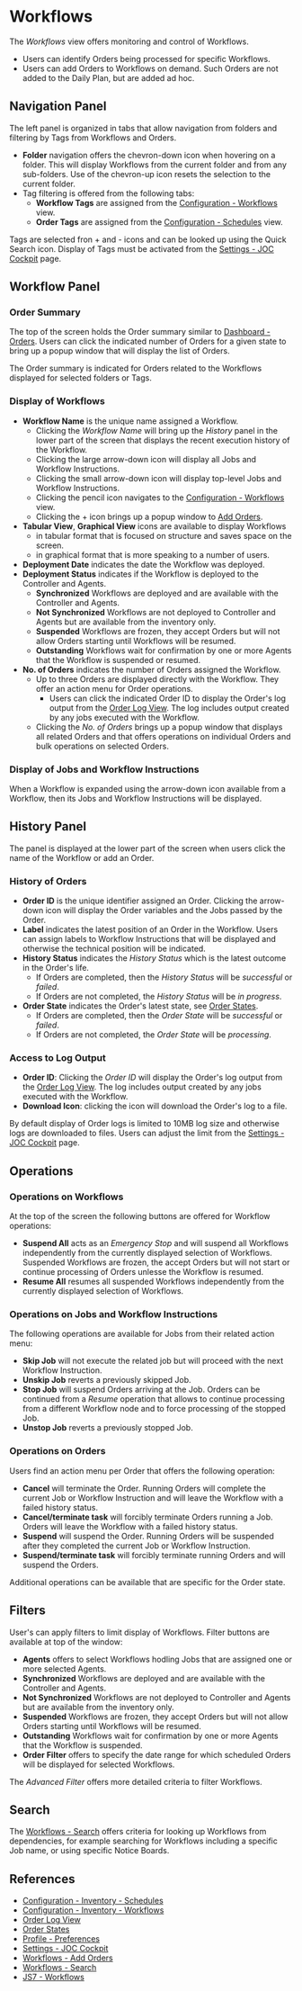 # Workflows

The *Workflows* view offers monitoring and control of Workflows.

- Users can identify Orders being processed for specific Workflows.
- Users can add Orders to Workflows on demand. Such Orders are not added to the Daily Plan, but are added ad hoc.

## Navigation Panel

The left panel is organized in tabs that allow navigation from folders and filtering by Tags from Workflows and Orders.

- **Folder** navigation offers the chevron-down icon when hovering on a folder. This will display Workflows from the current folder and from any sub-folders. Use of the chevron-up icon resets the selection to the current folder.
- Tag filtering is offered from the following tabs:
  - **Workflow Tags** are assigned from the [Configuration - Workflows](/configuration-workflows) view.
  - **Order Tags** are assigned from the [Configuration - Schedules](/configuration-schedules) view.

Tags are selected fron + and - icons and can be looked up using the Quick Search icon. Display of Tags must be activated from the [Settings - JOC Cockpit](/settings-joc) page.

## Workflow Panel

### Order Summary

The top of the screen holds the Order summary similar to [Dashboard - Orders](/dashboard-orders). Users can click the indicated number of Orders for a given state to bring up a popup window that will display the list of Orders.

The Order summary is indicated for Orders related to the Workflows displayed for selected folders or Tags.

### Display of Workflows

- **Workflow Name** is the unique name assigned a Workflow.
  - Clicking the *Workflow Name* will bring up the *History* panel in the lower part of the screen that displays the recent execution history of the Workflow.
  - Clicking the large arrow-down icon will display all Jobs and Workflow Instructions.
  - Clicking the small arrow-down icon will display top-level Jobs and Workflow Instructions.
  - Clicking the pencil icon navigates to the [Configuration - Workflows](/configuration-workflows) view.
  - Clicking the + icon brings up a popup window to [Add Orders](/workflows-orders-add).
- **Tabular View**, **Graphical View** icons are available to display Workflows
  - in tabular format that is focused on structure and saves space on the screen.
  - in graphical format that is more speaking to a number of users.
- **Deployment Date** indicates the date the Workflow was deployed.
- **Deployment Status** indicates if the Workflow is deployed to the Controller and Agents.
  - **Synchronized** Workflows are deployed and are available with the Controller and Agents.
  - **Not Synchronized** Workflows are not deployed to Controller and Agents but are available from the inventory only.
  - **Suspended** Workflows are frozen, they accept Orders but will not allow Orders starting until Workflows will be resumed.
  - **Outstanding** Workflows wait for confirmation by one or more Agents that the Workflow is suspended or resumed.
- **No. of Orders** indicates the number of Orders assigned the Workflow. 
  - Up to three Orders are displayed directly with the Workflow. They offer an action menu for Order operations.
    - Users can click the indicated Order ID to display the Order's log output from the [Order Log View](/order-log). The log includes output created by any jobs executed with the Workflow.
  - Clicking the *No. of Orders* brings up a popup window that displays all related Orders and that offers operations on individual Orders and bulk operations on selected Orders.

### Display of Jobs and Workflow Instructions

When a Workflow is expanded using the arrow-down icon available from a Workflow, then its Jobs and Workflow Instructions will be displayed.

## History Panel

The panel is displayed at the lower part of the screen when users click the name of the Workflow or add an Order.

### History of Orders

- **Order ID** is the unique identifier assigned an Order. Clicking the arrow-down icon will display the Order variables and the Jobs passed by the Order. 
- **Label** indicates the latest position of an Order in the Workflow. Users can assign labels to Workflow Instructions that will be displayed and otherwise the technical position will be indicated.
- **History Status** indicates the *History Status* which is the latest outcome in the Order's life.
  - If Orders are completed, then the *History Status* will be *successful* or *failed*.
  - If Orders are not completed, the *History Status* will be *in progress*.
- **Order State** indicates the Order's latest state, see [Order States](/order-states).
  - If Orders are completed, then the *Order State* will be *successful* or *failed*.
  - If Orders are not completed, the *Order State* will be *processing*.

### Access to Log Output

- **Order ID**: Clicking the *Order ID* will display the Order's log output from the [Order Log View](/order-log). The log includes output created by any jobs executed with the Workflow.
- **Download Icon**: clicking the icon will download the Order's log to a file.

By default display of Order logs is limited to 10MB log size and otherwise logs are downloaded to files. Users can adjust the limit from the [Settings - JOC Cockpit](/settings-joc) page.

## Operations

### Operations on Workflows

At the top of the screen the following buttons are offered for Workflow operations:

- **Suspend All** acts as an *Emergency Stop* and will suspend all Workflows independently from the currently displayed selection of Workflows. Suspended Workflows are frozen, the accept Orders but will not start or continue processing of Orders unlesse the Workflow is resumed.
- **Resume All** resumes all suspended Workflows independently from the currently displayed selection of Workflows.

### Operations on Jobs and Workflow Instructions

The following operations are available for Jobs from their related action menu:

- **Skip Job** will not execute the related job but will proceed with the next Workflow Instruction.
- **Unskip Job** reverts a previously skipped Job.
- **Stop Job** will suspend Orders arriving at the Job. Orders can be continued from a *Resume* operation that allows to continue processing from a different Workflow node and to force processing of the stopped Job.
- **Unstop Job** reverts a previously stopped Job.

### Operations on Orders

Users find an action menu per Order that offers the following operation:

- **Cancel** will terminate the Order. Running Orders will complete the current Job or Workflow Instruction and will leave the Workflow with a failed history status.
- **Cancel/terminate task** will forcibly terminate Orders running a Job. Orders will leave the Workflow with a failed history status.
- **Suspend** will suspend the Order. Running Orders will be suspended after they completed the current Job or Workflow Instruction.
- **Suspend/terminate task** will forcibly terminate running Orders and will suspend the Orders.

Additional operations can be available that are specific for the Order state.

## Filters

User's can apply filters to limit display of Workflows. Filter buttons are available at top of the window:

- **Agents** offers to select Workflows hodling Jobs that are assigned one or more selected Agents.
- **Synchronized** Workflows are deployed and are available with the Controller and Agents.
- **Not Synchronized** Workflows are not deployed to Controller and Agents but are available from the inventory only.
- **Suspended** Workflows are frozen, they accept Orders but will not allow Orders starting until Workflows will be resumed.
- **Outstanding** Workflows wait for confirmation by one or more Agents that the Workflow is suspended.
- **Order Filter** offers to specify the date range for which scheduled Orders will be displayed for selected Workflows.

The *Advanced Filter* offers more detailed criteria to filter Workflows.

## Search

The [Workflows - Search](/workflows-search) offers criteria for looking up Workflows from dependencies, for example searching for Workflows including a specific Job name, or using specific Notice Boards.

## References

- [Configuration - Inventory - Schedules](/configuration-inventory-schedules)
- [Configuration - Inventory - Workflows](/configuration-inventory-workflows)
- [Order Log View](/order-log)
- [Order States](/order-states)
- [Profile - Preferences](/profile-preferences)
- [Settings - JOC Cockpit](/settings-joc)
- [Workflows - Add Orders](/workflows-orders-add)
- [Workflows - Search](/workflows-search)
- [JS7 - Workflows](https://kb.sos-berlin.com/display/JS7/JS7+-+Workflows)
